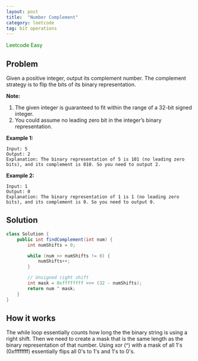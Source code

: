 ```yaml
---
layout: post
title:  "Number Complement"
category: leetcode
tag: bit operations
---
```


<span style="color:green;">Leetcode Easy</span>

## Problem

Given a positive integer, output its complement number. The complement strategy is to flip the bits of its binary representation.

**Note:**

1. The given integer is guaranteed to fit within the range of a 32-bit signed integer.
2. You could assume no leading zero bit in the integer’s binary representation.

**Example 1:**

```
Input: 5
Output: 2
Explanation: The binary representation of 5 is 101 (no leading zero bits), and its complement is 010. So you need to output 2.
```

**Example 2:**

```
Input: 1
Output: 0
Explanation: The binary representation of 1 is 1 (no leading zero bits), and its complement is 0. So you need to output 0.
```

## Solution

```java
class Solution {
    public int findComplement(int num) {
        int numShifts = 0;

        while (num >> numShifts != 0) {
            numShifts++;
        }

        // Unsigned right shift
        int mask = 0xffffffff >>> (32 - numShifts);
        return num ^ mask;
    }
}
```

## How it works

The while loop essentially counts how long the the binary string is using a right shift. Then we need to create a mask that is the same length as the binary representation of that number. Using xor (^) with a mask of all 1's (0xffffffff) essentially flips all 0's to 1's and 1's to 0's.
